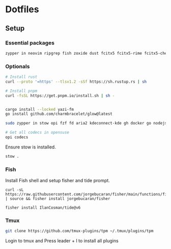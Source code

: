 # Dotfiles

## Setup

### Essential packages

``` bash
zypper in neovim ripgrep fish zoxide dust fcitx5 fcitx5-rime fcitx5-chewing lazygit tmux calibre rofi awesome mpv eza kitty

```

### Optionals

``` bash
# Install rust
curl --proto '=https' --tlsv1.2 -sSf https://sh.rustup.rs | sh

# Install pnpm
curl -fsSL https://get.pnpm.io/install.sh | sh -


cargo install --locked yazi-fm
go install github.com/charmbracelet/glow@latest

sudo zypper in stow opi fzf fd aria2 kdeconnect-kde gh docker go nodejs

# Get all codecs in opensuse
opi codecs

```

Ensure stow is installed.

``` bash
stow .
```

### Fish

Install Fish shell and setup fisher and tide prompt.

```
curl -sL https://raw.githubusercontent.com/jorgebucaran/fisher/main/functions/fisher.fish | source && fisher install jorgebucaran/fisher

fisher install IlanCosman/tide@v6
```

### Tmux

``` bash
git clone https://github.com/tmux-plugins/tpm ~/.tmux/plugins/tpm
```

Login to tmux and Press leader + I to install all plugins
